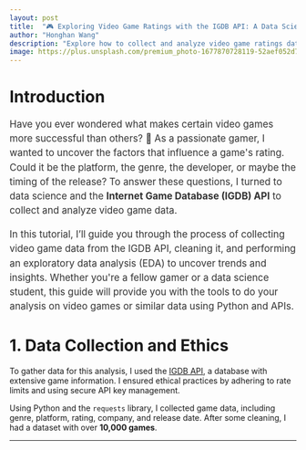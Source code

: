 ```yaml
---
layout: post
title:  "🎮 Exploring Video Game Ratings with the IGDB API: A Data Science Tutoria"
author: "Honghan Wang" 
description: "Explore how to collect and analyze video game ratings data using the IGDB API. This guide walks you through the steps of setting up an API, curating a custom dataset, and uncovering what factors contribute to a game’s success. Perfect for data science students and gaming enthusiasts interested in understanding the data behind high-rated games"
image: https://plus.unsplash.com/premium_photo-1677870728119-52aef052d7ef?q=80&w=1170&auto=format&fit=crop&ixlib=rb-4.0.3&ixid=M3wxMjA3fDB8MHxwaG90by1wYWdlfHx8fGVufDB8fHx8fA%3D%3D
---
```



#                                           **Introduction**

<div style="font-size: 1.2em; line-height: 1.5; color: #333;">
Have you ever wondered what makes certain video games more successful than others? 🎲 As a passionate gamer, I wanted to uncover the factors that influence a game's rating. Could it be the platform, the genre, the developer, or maybe the timing of the release? To answer these questions, I turned to data science and the <strong>Internet Game Database (IGDB) API</strong> to collect and analyze video game data.

In this tutorial, I’ll guide you through the process of collecting video game data from the IGDB API, cleaning it, and performing an exploratory data analysis (EDA) to uncover trends and insights. Whether you're a fellow gamer or a data science student, this guide will provide you with the tools to do your analysis on video games or similar data using Python and APIs.
</div>


# 1. Data Collection and Ethics

To gather data for this analysis, I used the [IGDB API](https://api-docs.igdb.com/), a database with extensive game information. I ensured ethical practices by adhering to rate limits and using secure API key management.

Using Python and the `requests` library, I collected game data, including genre, platform, rating, company, and release date. After some cleaning, I had a dataset with over **10,000 games**.

---
